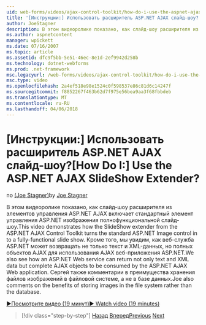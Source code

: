 ```yaml
---
uid: web-forms/videos/ajax-control-toolkit/how-do-i-use-the-aspnet-ajax-slideshow-extender
title: '[Инструкции:] Использовать расширитель ASP.NET AJAX слайд-шоу? | Документы Майкрософт'
author: JoeStagner
description: В этом видеоролике показано, как слайд-шоу расширителя из элементов управления ASP.NET AJAX включает стандартный элемент управления ASP.NET изображения полнофункциональной sl...
ms.author: aspnetcontent
manager: wpickett
ms.date: 07/16/2007
ms.topic: article
ms.assetid: dfc9f5bb-5e51-46ec-8e1d-2ef9942d258b
ms.technology: dotnet-webforms
ms.prod: .net-framework
msc.legacyurl: /web-forms/videos/ajax-control-toolkit/how-do-i-use-the-aspnet-ajax-slideshow-extender
msc.type: video
ms.openlocfilehash: 2a4ef518e98e1524c0f598537e86c81d6c14247f
ms.sourcegitcommit: f8852267f463b62d7f975e56bea9aa3f68fbbdeb
ms.translationtype: MT
ms.contentlocale: ru-RU
ms.lasthandoff: 04/06/2018
---
```

<a name="how-do-i-use-the-aspnet-ajax-slideshow-extender"></a><span data-ttu-id="16824-104">[Инструкции:] Использовать расширитель ASP.NET AJAX слайд-шоу?</span><span class="sxs-lookup"><span data-stu-id="16824-104">[How Do I:] Use the ASP.NET AJAX SlideShow Extender?</span></span>
====================
<span data-ttu-id="16824-105">по [(Joe Stagner)](https://github.com/JoeStagner)</span><span class="sxs-lookup"><span data-stu-id="16824-105">by [Joe Stagner](https://github.com/JoeStagner)</span></span>

<span data-ttu-id="16824-106">В этом видеоролике показано, как слайд-шоу расширителя из элементов управления ASP.NET AJAX включает стандартный элемент управления ASP.NET изображения полнофункциональной слайд-шоу.</span><span class="sxs-lookup"><span data-stu-id="16824-106">This video demonstrates how the SlideShow extender from the ASP.NET AJAX Control Toolkit turns the standard ASP.NET Image control in to a fully-functional slide show.</span></span> <span data-ttu-id="16824-107">Кроме того, мы увидим, как веб-служба ASP.NET может возвращать не только текст и XML-данных, но полных объектов AJAX для использования AJAX веб-приложения ASP.NET.</span><span class="sxs-lookup"><span data-stu-id="16824-107">We also see how an ASP.NET Web service can return not only text and XML data but complete AJAX objects to be consumed by the ASP.NET AJAX Web application.</span></span> <span data-ttu-id="16824-108">Сергей также комментарии в преимущества хранения файлов изображений в файловой системе, а не в базе данных.</span><span class="sxs-lookup"><span data-stu-id="16824-108">Joe also comments on the benefits of storing images in the file system rather than the database.</span></span>

[<span data-ttu-id="16824-109">&#9654;Посмотрите видео (19 минут)</span><span class="sxs-lookup"><span data-stu-id="16824-109">&#9654; Watch video (19 minutes)</span></span>](https://channel9.msdn.com/Blogs/ASP-NET-Site-Videos/how-do-i-use-the-aspnet-ajax-slideshow-extender)

> [!div class="step-by-step"]
> <span data-ttu-id="16824-110">[Назад](how-do-i-use-the-aspnet-ajax-tabs-control.md)
> [Вперед](how-do-i-use-the-aspnet-ajax-updatepanelanimation-extender.md)</span><span class="sxs-lookup"><span data-stu-id="16824-110">[Previous](how-do-i-use-the-aspnet-ajax-tabs-control.md)
[Next](how-do-i-use-the-aspnet-ajax-updatepanelanimation-extender.md)</span></span>
